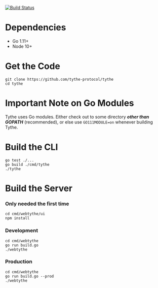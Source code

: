 [![Build Status](https://travis-ci.com/tythe-protocol/tythe.svg?branch=master)](https://travis-ci.com/tythe-protocol/tythe)

# Dependencies

* Go 1.11+
* Node 10+

# Get the Code

```
git clone https://github.com/tythe-protocol/tythe
cd tythe
```

# Important Note on Go Modules

Tythe uses Go modules. Either check out to some directory ***other than GOPATH*** (recommended), or else use `GO111MODULE=on` whenever building Tythe.

# Build the CLI

```
go test ./...
go build ./cmd/tythe
./tythe
```

# Build the Server

### Only needed the first time

```
cd cmd/webtythe/ui
npm install
```

### Development

```
cd cmd/webtythe
go run build.go
./webtythe
```

### Production

```
cd cmd/webtythe
go run build.go --prod
./webtythe
```
